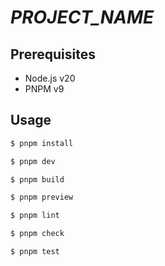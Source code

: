 # _PROJECT_NAME_

## Prerequisites

- Node.js v20
- PNPM v9

## Usage

```sh
$ pnpm install
```

```sh
$ pnpm dev
```

```sh
$ pnpm build
```

```sh
$ pnpm preview
```

```sh
$ pnpm lint
```

```sh
$ pnpm check
```

```sh
$ pnpm test
```
